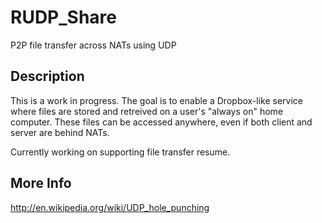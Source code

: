 RUDP_Share
=======

P2P file transfer across NATs using UDP

## Description
This is a work in progress. The goal is to enable a Dropbox-like service where files are stored and retreived on a user's 
"always on" home computer. These files can be accessed anywhere, even if both client and server are behind NATs.

Currently working on supporting file transfer resume.

## More Info
http://en.wikipedia.org/wiki/UDP_hole_punching

